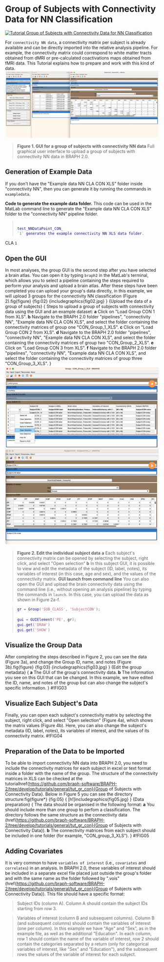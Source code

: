 # Group of Subjects with Connectivity Data for NN Classification

[![Tutorial Group of Subjects with Connectivity Data for NN Classification](https://img.shields.io/badge/PDF-Download-red?style=flat-square&logo=adobe-acrobat-reader)](tut_gr_con_nn.pdf)

For `connectivity NN data`, a connectivity matrix per subject is already available and can be directly imported into the relative analysis pipeline. For example, the connectivity matrix could correspond to white matter tracts obtained from dMRI or pre-calculated coactivations maps obtained from fMRI data.
This Tutorial explains how to prepare and work with this kind of data.
<img src="fig01.jpg" alt="GUI for a group of subjects with connectivity NN data">

> **Figure 1. GUI for a group of subjects with connectivity NN data**
> Full graphical user interface to upload a group of subjects with connectivity NN data in BRAPH 2.0. 
## Generation of Example Data

If you don't have the "Example data NN CLA CON XLS" folder inside "connectivity NN", then you can generate it by running the commands in `exampledata`.

**Code to generate the example data folder.**
		This code can be used in the MatLab command line to generate the "Example data NN CLA CON XLS" folder to the "connectivity NN" pipeline folder.
> ```matlab
> 
> test_NNDataPoint_CON_
>`1` generates the example connectivity NN XLS data folder.
CLA `1`
> 
## Open the GUI

In most analyses, the group GUI is the second step after you have selected a brain atlas. You can open it by typing `braph2` in the MatLab's terminal, which allows you to select a pipeline containing the steps required to perform your analysis and upload a brain atlas. After these steps have been completed you can upload your group's data directly, in this example, we will upload 3 groups for the connectivity NN classification (Figure 2).fig{figure}
	{fig:02}
	{includegraphics{fig02.jpg}
	}
	{Upload the data of a group of subjects}
	{
	Steps to upload a group of subjects with connectivity data using the GUI and an example dataset: 
	**a** Click on "Load Group CON 1 from XLS".
	**b** Navigate to the BRAPH 2.0 folder "pipelines", "connectivity NN", "Example data NN CLA CON XLS", and select the folder containing the connectivity matrices of group one "CON_Group_1_XLS".
        **c** Click on "Load Group CON 2 from XLS".
	**d** Navigate to the BRAPH 2.0 folder "pipelines", "connectivity NN", "Example data NN CLA CON XLS", and select the folder containing the connectivity matrices of group two "CON_Group_2_XLS".
        **e** Click on "Load Group CON 3 from XLS".
        **f** Navigate to the BRAPH 2.0 folder "pipelines", "connectivity NN", "Example data NN CLA CON XLS", and select the folder containing the connectivity matrices of group three "CON_Group_3_XLS".
	}
<img src="fig04.jpg" alt="Edit the individual subject data">

> **Figure 2. Edit the individual subject data**
> **a**  Each subject's connectivity matrix can be opened by selecting the subject, right click, and select "Open selection"
	**b** In this subject GUI, it is possible to view and edit the metadata of the subject (ID, label, notes), its variables of interest (in this case, age and sex), and the values of the connectivity matrix. 
> **GUI launch from command line**
 You can also open the GUI and upload the brain connectivity data using the command line (i.e., without opening an analysis pipeline) by typing the commands in `launch`. In this case, you can upload the data as shown in Figure 2a-f.
 
> ```matlab
> gr = Group('SUB_CLASS', 'SubjectCON');
> 
> gui = GUIElement('PE', gr);
> gui.get('DRAW')
> gui.get('SHOW')
> ```
## Visualize the Group Data

After completing the steps described in Figure 2, you can see the data (Figure 3a), and change the Group ID, name, and notes (Figure 3b).fig{figure}
	{fig:03}
	{includegraphics{fig03.jpg}
	}
	{Edit the group metadata}
	{ 
	**a** The GUI of the group's connectivity data. 
	**b** The information you see on this GUI that can be changed. In this example, we have edited the ID, name, and notes of the group but can also change the subject's specific information.
	}
#!FIG03

## Visualize Each Subject's Data

Finally, you can open each subject's connectivity matrix by selecting the subject, right click, and select "Open selection" (Figure 4a), which shows the matrix values (Figure 4b). Here, you can also change the subject's metadata (ID, label, notes), its variables of interest, and the values of its connectivity matrix.
#!FIG04
## Preparation of the Data to be Imported

To be able to import connectivity NN data into BRAPH 2.0, you need to include the connectivity matrices for each subject in excel or text format inside a folder with the name of the group. The structure of the connectivity matrices in XLS can be checked at the tutorialhref{https://github.com/braph-software/BRAPH-2/tree/develop/tutorials/general/tut_gr_con}{Group of Subjects with Connectivity Data}. Below in Figure 5 you can see the directory structure:fig{figure*}
	{fig:05}
	{
	[h!]includegraphics{fig05.jpg}
	}
	{Data preparation}
	{
	The data should be organised in the following format:
	**a** You should include more than one group to perfom a classification. The directory follows the same structure as the connectivity data (href{https://github.com/braph-software/BRAPH-2/tree/develop/tutorials/general/tut_gr_con}{Group of Subjects with Connectivity Data}). 
	**b** The connectivity matrices from each subject should be included in one folder (for example, "CON_group_3_XLS"). 
	} 
#!FIG05

## Adding Covariates

It is very common to have `variables of interest` (i.e., `covariates` and `correlates`) in an analysis. In BRAPH 2.0, these variables of interest should be included in a separate excel file placed just outside the group's folder and with the same name as the folder followed by ".vois" (href{https://github.com/braph-software/BRAPH-2/tree/develop/tutorials/general/tut_gr_con}{Group of Subjects with Connectivity Data}).
This file should have a specific format:
> Subject IDs (column A).
Column A should contain the subject IDs starting from row 3.

> Variables of interest (column B and subsequent columns).
Column B (and subsequent columns) should contain the variables of interest (one per column). 
In this example we have "Age" and "Sex", as in the example file, as well as the additional "Education".
In each column, row 1 should contain the name of the variable of interest, row 2 should contain the categories separated by a return (only for categorical variables of interest, like "Sex" and "Education"), and the subsequent rows the values of the variable of interest for each subject.
